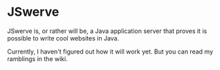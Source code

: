JSwerve
=======

JSwerve is, or rather will be, a Java application server that proves it is possible to write cool websites in Java.

Currently, I haven't figured out how it will work yet. But you can read my ramblings in the wiki.
